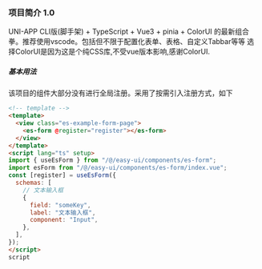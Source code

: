 <!--
 * @Date: 2022-06-08 16:03:12
 * @LastEditors: YuanBo
 * @Author: YuanBo
 * @LastEditTime: 2022-06-12 12:48:14
 * @FilePath: /easy-app/README.md
-->
### 项目简介 1.0
UNI-APP CLI版(脚手架) + TypeScript + Vue3 + pinia + ColorUI 的最新组合拳。推荐使用vscode。包括但不限于配置化表单、表格、自定义Tabbar等等
选择ColorUI是因为这是个纯CSS库,不受vue版本影响,感谢ColorUI.

##### 基本用法
该项目的组件大部分没有进行全局注册。采用了按需引入注册方式，如下
```html
<!-- template -->
<template>
  <view class="es-example-form-page">
    <es-form @register="register"></es-form>
  </view>
</template>
<script lang="ts" setup>
import { useEsForm } from "/@/easy-ui/components/es-form";
import esForm from "/@/easy-ui/components/es-form/index.vue";
const [register] = useEsForm({
  schemas: [
    // 文本输入框
    {
      field: "someKey",
      label: "文本输入框",
      component: "Input",
    },
  ],
});
</script>
script
```
 
